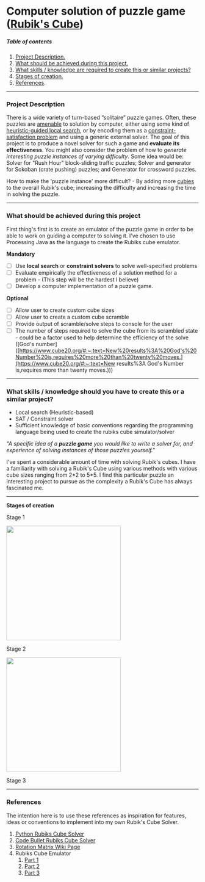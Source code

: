 # Computer solution of puzzle game ([Rubik's Cube]([https://en.wikipedia.org/wiki/Rubik%27s_Cube](https://en.wikipedia.org/wiki/Rubik's_Cube)))

##### Table of contents

1. [Project Description.](#desc)
2. [What should be achieved during this project.](#achieve)
3. [What skills / knowledge are required to create this or similar projects?](#skill)
4. [Stages of creation.](#stages)
5. [References](#references).

---

### Project Description <a name="desc"></a>

There is a wide variety of turn-based “solitaire” puzzle games. Often, these puzzles are [amenable](https://dictionary.cambridge.org/dictionary/english/amenable) to solution by computer, either using some kind of [heuristic-guided local search](https://www.youtube.com/watch?v=XUNGtxoBbPQ), or by encoding them as a [constraint-satisfaction problem](https://en.wikipedia.org/wiki/Constraint_satisfaction_problem) and using a generic external solver. The goal of this project is to produce a novel solver for such a game and **evaluate its effectiveness**. You might also consider the problem of how to *generate interesting puzzle instances of varying difficulty*. Some idea would be: Solver for "Rush Hour" block-sliding traffic puzzles; Solver and generator for Sokoban (crate pushing) puzzles; and Generator for crossword puzzles.

How to make the 'puzzle instance' more difficult? - By adding more [cubies](https://www.yourdictionary.com/cubie) to the overall Rubik's cube; increasing the difficulty and increasing the time in solving the puzzle.

---

### What should be achieved during this project <a name="achieve"></a>

First thing's first is to create an emulator of the puzzle game in order to be able to work on guiding a computer to solving it. I've chosen to use Processing Java as the language to create the Rubiks cube emulator.

**Mandatory**

- [ ] Use **local search** or **constraint solvers** to solve well-specified problems
- [ ] Evaluate empirically the effectiveness of a solution method for a problem - (This step will be the hardest I believe)
- [ ] Develop a computer implementation of a puzzle game.

**Optional**

- [ ] Allow user to create custom cube sizes
- [ ] Allow user to create a custom cube scramble
- [ ] Provide output of scramble/solve steps to console for the user
- [ ] The number of steps required to solve the cube from its scrambled state - could be a factor used to help determine the efficiency of the solve ([God's number]([https://www.cube20.org/#:~:text=New%20results%3A%20God's%20Number%20is,requires%20more%20than%20twenty%20moves.](https://www.cube20.org/#:~:text=New results%3A God's Number is,requires more than twenty moves.)))

---

### What skills / knowledge should you have to create this or a similar project? <a name="skill"></a>

- Local search (Heuristic-based)
- SAT / Constraint solver
- Sufficient knowledge of basic conventions regarding the programming language being used to create the rubiks cube simulator/solver

*"A specific idea of a **puzzle game** you would like to write a solver for, and experience of solving instances of those puzzles yourself."*

I've spent a considerable amount of time with solving Rubik's cubes. I have a familiarity with solving a Rubik's Cube using various methods with various cube sizes ranging from 2\*2 to 5\*5. I find this particular puzzle an interesting project to pursue as the complexity a Rubik's Cube has always fascinated me.

---

**Stages of creation** <a name="stages"></a>

Stage 1

<img src=Stages/Stage1.gif width="300" height ="300"/>

Stage 2

<img src=Stages/Stage2.gif width="300" height ="300"/>

Stage 3



---------------------------------------------------------------------------------------------



### **References** <a name="references"></a>

The intention here is to use these references as inspiration for features, ideas or conventions to implement into my own Rubik's Cube Solver. 

1. [Python Rubiks Cube Solver](https://github.com/sylvain-reynaud/RubiksSolver/)
2. [Code Bullet Rubiks Cube Solver](https://github.com/Code-Bullet/RubiksCubeAI)
3. [Rotation Matrix Wiki Page](https://en.wikipedia.org/wiki/Rotation_matrix)
4. Rubiks Cube Emulator
   1. [Part 1](https://www.youtube.com/watch?v=9PGfL4t-uqE)
   2. [Part 2](https://www.youtube.com/watch?v=EGmVulED_4M)
   3. [Part 3](https://www.youtube.com/watch?v=8U2gsbNe1Uo)

